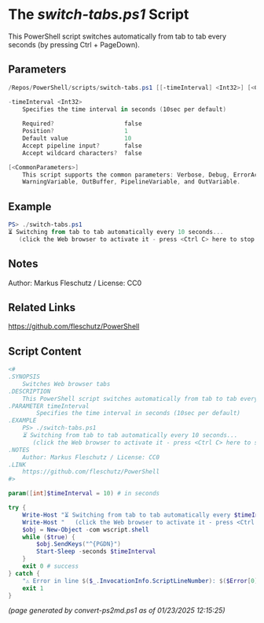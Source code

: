 The *switch-tabs.ps1* Script
===========================

This PowerShell script switches automatically from tab to tab every <n> seconds (by pressing Ctrl + PageDown).

Parameters
----------
```powershell
/Repos/PowerShell/scripts/switch-tabs.ps1 [[-timeInterval] <Int32>] [<CommonParameters>]

-timeInterval <Int32>
    Specifies the time interval in seconds (10sec per default)
    
    Required?                    false
    Position?                    1
    Default value                10
    Accept pipeline input?       false
    Accept wildcard characters?  false

[<CommonParameters>]
    This script supports the common parameters: Verbose, Debug, ErrorAction, ErrorVariable, WarningAction, 
    WarningVariable, OutBuffer, PipelineVariable, and OutVariable.
```

Example
-------
```powershell
PS> ./switch-tabs.ps1
⏳ Switching from tab to tab automatically every 10 seconds...
   (click the Web browser to activate it - press <Ctrl C> here to stop it)

```

Notes
-----
Author: Markus Fleschutz / License: CC0

Related Links
-------------
https://github.com/fleschutz/PowerShell

Script Content
--------------
```powershell
<#
.SYNOPSIS
	Switches Web browser tabs
.DESCRIPTION
	This PowerShell script switches automatically from tab to tab every <n> seconds (by pressing Ctrl + PageDown).
.PARAMETER timeInterval
        Specifies the time interval in seconds (10sec per default)
.EXAMPLE
	PS> ./switch-tabs.ps1
	⏳ Switching from tab to tab automatically every 10 seconds...
	   (click the Web browser to activate it - press <Ctrl C> here to stop it)
.NOTES
	Author: Markus Fleschutz / License: CC0
.LINK
	https://github.com/fleschutz/PowerShell
#>

param([int]$timeInterval = 10) # in seconds

try {
	Write-Host "⏳ Switching from tab to tab automatically every $timeInterval seconds..."
	Write-Host "   (click the Web browser to activate it - press <Ctrl C> here to stop it)"
	$obj = New-Object -com wscript.shell
	while ($true) {
		$obj.SendKeys("^{PGDN}")
		Start-Sleep -seconds $timeInterval
	}
	exit 0 # success
} catch {
	"⚠️ Error in line $($_.InvocationInfo.ScriptLineNumber): $($Error[0])"
	exit 1
}
```

*(page generated by convert-ps2md.ps1 as of 01/23/2025 12:15:25)*
